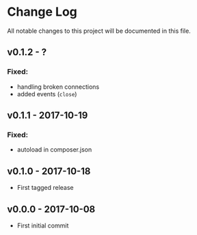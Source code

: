 # Change Log
All notable changes to this project will be documented in this file.

## v0.1.2 - ?
### Fixed:
 - handling broken connections
 - added events (`close`)

## v0.1.1 - 2017-10-19
### Fixed:
 - autoload in composer.json

## v0.1.0 - 2017-10-18
- First tagged release

## v0.0.0 - 2017-10-08
- First initial commit 
